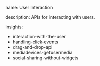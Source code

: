 name: User Interaction

description: APIs for interacting with users.

insights:
  - interaction-with-the-user
  - handling-click-events
  - drag-and-drop-api
  - mediadevices-getusermedia
  - social-sharing-without-widgets
